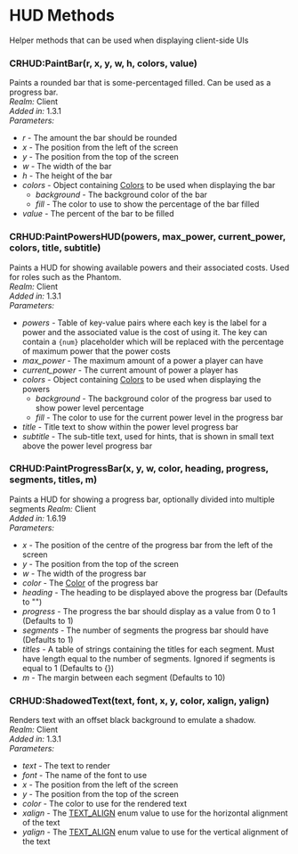 # HUD Methods
Helper methods that can be used when displaying client-side UIs

### CRHUD:PaintBar(r, x, y, w, h, colors, value)
Paints a rounded bar that is some-percentaged filled. Can be used as a progress bar.\
*Realm:* Client\
*Added in:* 1.3.1\
*Parameters:*
- *r* - The amount the bar should be rounded
- *x* - The position from the left of the screen
- *y* - The position from the top of the screen
- *w* - The width of the bar
- *h* - The height of the bar
- *colors* - Object containing [Colors](https://wiki.facepunch.com/gmod/Color) to be used when displaying the bar
  - *background* - The background color of the bar
  - *fill* - The color to use to show the percentage of the bar filled
- *value* - The percent of the bar to be filled

### CRHUD:PaintPowersHUD(powers, max_power, current_power, colors, title, subtitle)
Paints a HUD for showing available powers and their associated costs. Used for roles such as the Phantom.\
*Realm:* Client\
*Added in:* 1.3.1\
*Parameters:*
- *powers* - Table of key-value pairs where each key is the label for a power and the associated value is the cost of using it. The key can contain a `{num}` placeholder which will be replaced with the percentage of maximum power that the power costs
- *max_power* - The maximum amount of a power a player can have
- *current_power* - The current amount of power a player has
- *colors* - Object containing [Colors](https://wiki.facepunch.com/gmod/Color) to be used when displaying the powers
  - *background* - The background color of the progress bar used to show power level percentage
  - *fill* - The color to use for the current power level in the progress bar
- *title* - Title text to show within the power level progress bar
- *subtitle* - The sub-title text, used for hints, that is shown in small text above the power level progress bar

### CRHUD:PaintProgressBar(x, y, w, color, heading, progress, segments, titles, m)
Paints a HUD for showing a progress bar, optionally divided into multiple segments
*Realm:* Client\
*Added in:* 1.6.19\
*Parameters:*
- *x* - The position of the centre of the progress bar from the left of the screen
- *y* - The position from the top of the screen
- *w* - The width of the progress bar
- *color* - The [Color](https://wiki.facepunch.com/gmod/Color) of the progress bar
- *heading* - The heading to be displayed above the progress bar (Defaults to "")
- *progress* - The progress the bar should display as a value from 0 to 1 (Defaults to 1)
- *segments* - The number of segments the progress bar should have (Defaults to 1)
- *titles* - A table of strings containing the titles for each segment. Must have length equal to the number of segments. Ignored if segments is equal to 1 (Defaults to {})
- *m* - The margin between each segment (Defaults to 10)

### CRHUD:ShadowedText(text, font, x, y, color, xalign, yalign)
Renders text with an offset black background to emulate a shadow.\
*Realm:* Client\
*Added in:* 1.3.1\
*Parameters:*
- *text* - The text to render
- *font* - The name of the font to use
- *x* - The position from the left of the screen
- *y* - The position from the top of the screen
- *color* - The color to use for the rendered text
- *xalign* - The [TEXT_ALIGN](https://wiki.facepunch.com/gmod/Enums/TEXT_ALIGN) enum value to use for the horizontal alignment of the text
- *yalign* - The [TEXT_ALIGN](https://wiki.facepunch.com/gmod/Enums/TEXT_ALIGN) enum value to use for the vertical alignment of the text